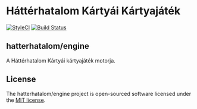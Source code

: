 # Háttérhatalom Kártyái Kártyajáték
[![StyleCI](https://styleci.io/repos/58573887/shield)](https://styleci.io/repos/58573887)
[![Build Status](https://img.shields.io/travis/hatterhatalom/engine.svg?style=flat-square)](https://travis-ci.org/hatterhatalom/engine)

## hatterhatalom/engine
A Háttérhatalom Kártyái kártyajáték motorja.

## License
The hatterhatalom/engine project is open-sourced software licensed under the [MIT license](http://opensource.org/licenses/MIT).